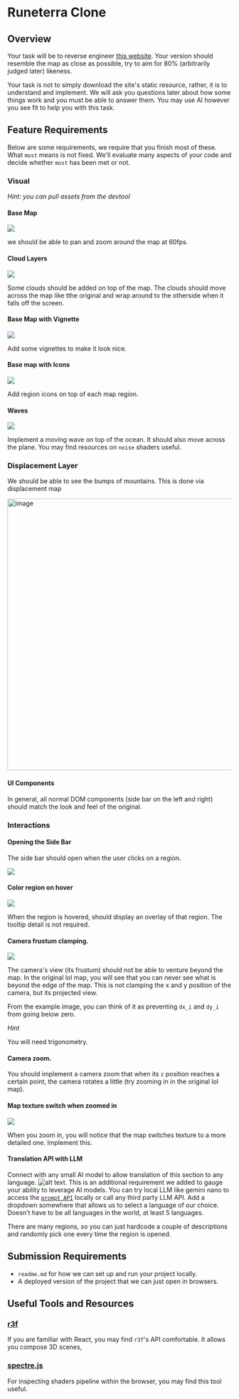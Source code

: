 # Runeterra Clone

## Overview

Your task will be to reverse engineer [this website](https://map.leagueoflegends.com/en_US). Your version should resemble the map as close as possible, try to aim for 80% (arbitrarily judged later) likeness.

Your task is not to simply download the site's static resource, rather, it is to understand and implement. We will ask you questions later about how some things work and you must be able to answer them. You may use AI however you see fit to help you with this task.

## Feature Requirements

Below are some requirements, we require that you finish most of these. What `most` means is not fixed. We'll evaluate many aspects of your code and decide whether `most` has been met or not.

### Visual

_Hint: you can pull assets from the devtool_

#### Base Map

![](assets/base-map.png) 

we should be able to pan and zoom around the map at 60fps.

#### Cloud Layers

![](assets/base-map-with-clouds.png) 

Some clouds should be added on top of the map. The clouds should move across the map like tthe original and wrap around to the otherside when it falls off the screen.

#### Base Map with Vignette

![](assets/base-map-with-vignette.png) 

Add some vignettes to make it look nice.

#### Base map with Icons

![](assets/base-map-with-icons.png) 

Add region icons on top of each map region.

#### Waves

![](assets/waves.png)

Implement a moving wave on top of the ocean. It should also move across the plane. You may find resources on `noise` shaders useful.

### Displacement Layer

We should be able to see the bumps of mountains. This is done via displacement map

<img width="609" alt="image" src="https://github.com/user-attachments/assets/ae9770a6-89e1-4784-b68b-53842b6a72e9" />

#### UI Components

In general, all normal DOM components (side bar on the left and right) should match the look and feel of the original.

### Interactions

#### **Opening the Side Bar**

The side bar should open when the user clicks on a region.

![](assets/side-bar-2.png)

#### **Color region on hover**

![](assets/region-hover.png)

When the region is hovered, should display an overlay of that region. The tooltip detail is not required.

#### **Camera frustum clamping**. 

![](assets/frustum-lock.png)

The camera's view (its frustum) should not be able to venture beyond the map. In the original lol map, you will see that you can never see what is beyond the edge of the map. This is not clamping the x and y position of the camera, but its projected view. 

From the example image, you can think of it as preventing `dx_i` and `dy_i` from going below zero.

_Hint_

You will need trigonometry.

#### **Camera zoom**. 

You should implement a camera zoom that when its `z` position reaches a certain point, the camera rotates a little (try zooming in in the original lol map).

#### **Map texture switch when zoomed in**

![](assets/detailed-map.png) 

When you zoom in, you will notice that the map switches texture to a more detailed one. Implement this.

#### Translation API with LLM

Connect with any small AI model to allow translation of this section to any language. ![alt text](assets/side-bar.png). This is an additional requirement we added to gauge your ability to leverage AI models. You can try local LLM like gemini nano to access the [`prompt API`](https://developer.chrome.com/docs/extensions/ai/prompt-api) locally or call any third party LLM API. Add a dropdown somewhere that allows us to select a language of our choice. Doesn't have to be all languages in the world, at least 5 languages.

There are many regions, so you can just hardcode a couple of descriptions and randomly pick one every time the region is opened.

## Submission Requirements

- `readme.md` for how we can set up and run your project locally. 
- A deployed version of the project that we can just open in browsers.

## Useful Tools and Resources

### [r3f](https://r3f.docs.pmnd.rs/)

If you are familiar with React, you may find `r3f`'s API comfortable. It allows you compose 3D scenes, 

### [spectre.js](https://chromewebstore.google.com/detail/spectorjs/denbgaamihkadbghdceggmchnflmhpmk?hl=en)

For inspecting shaders pipeline within the browser, you may find this tool useful. 
